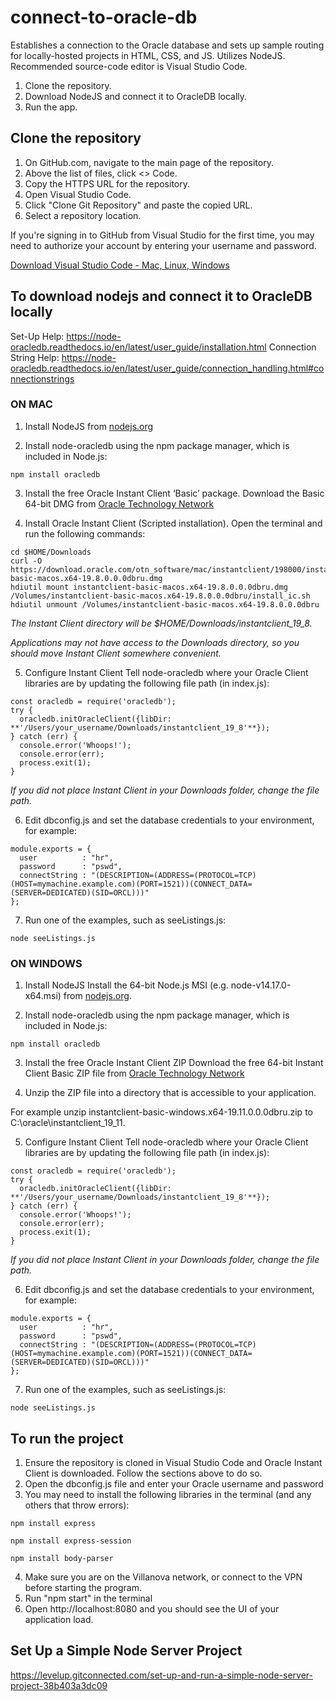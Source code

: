 # connect-to-oracle-db
Establishes a connection to the Oracle database and sets up sample routing for locally-hosted projects in HTML, CSS, and JS. Utilizes NodeJS. Recommended source-code editor is Visual Studio Code.

1. Clone the repository.
2. Download NodeJS and connect it to OracleDB locally.
3. Run the app.

## Clone the repository
1. On GitHub.com, navigate to the main page of the repository.
2. Above the list of files, click <> Code.
3. Copy the HTTPS URL for the repository.
4. Open Visual Studio Code.
5. Click "Clone Git Repository" and paste the copied URL.
6. Select a repository location.

If you're signing in to GitHub from Visual Studio for the first time, you may need to authorize your account by entering your username and password.

[Download Visual Studio Code - Mac, Linux, Windows](https://code.visualstudio.com/download)

## To download nodejs and connect it to OracleDB locally
Set-Up Help: https://node-oracledb.readthedocs.io/en/latest/user_guide/installation.html
Connection String Help: https://node-oracledb.readthedocs.io/en/latest/user_guide/connection_handling.html#connectionstrings

### ON MAC 
1. Install NodeJS from [nodejs.org](https://nodejs.org/en)

2. Install node-oracledb using the npm package manager, which is included in Node.js:
```
npm install oracledb
```
3. Install the free Oracle Instant Client ‘Basic’ package.
Download the Basic 64-bit DMG from [Oracle Technology Network](https://www.oracle.com/database/technologies/instant-client/winx64-64-downloads.html)

4. Install Oracle Instant Client (Scripted installation). Open the terminal and run the following commands:
```
cd $HOME/Downloads
curl -O https://download.oracle.com/otn_software/mac/instantclient/198000/instantclient-basic-macos.x64-19.8.0.0.0dbru.dmg
hdiutil mount instantclient-basic-macos.x64-19.8.0.0.0dbru.dmg
/Volumes/instantclient-basic-macos.x64-19.8.0.0.0dbru/install_ic.sh
hdiutil unmount /Volumes/instantclient-basic-macos.x64-19.8.0.0.0dbru
```

_The Instant Client directory will be $HOME/Downloads/instantclient_19_8._

_Applications may not have access to the Downloads directory, so you should move Instant Client somewhere convenient._

5. Configure Instant Client
Tell node-oracledb where your Oracle Client libraries are by updating the following file path (in index.js):
```
const oracledb = require('oracledb');
try {
  oracledb.initOracleClient({libDir: **'/Users/your_username/Downloads/instantclient_19_8'**});
} catch (err) {
  console.error('Whoops!');
  console.error(err);
  process.exit(1);
}
```
_If you did not place Instant Client in your Downloads folder, change the file path._

6. Edit dbconfig.js and set the database credentials to your environment, for example:
```
module.exports = {
  user          : "hr",
  password      : "pswd",
  connectString : "(DESCRIPTION=(ADDRESS=(PROTOCOL=TCP)(HOST=mymachine.example.com)(PORT=1521))(CONNECT_DATA=(SERVER=DEDICATED)(SID=ORCL)))"
};
```
7. Run one of the examples, such as seeListings.js:
```
node seeListings.js 
```
### ON WINDOWS
1. Install NodeJS
Install the 64-bit Node.js MSI (e.g. node-v14.17.0-x64.msi) from [nodejs.org](https://nodejs.org/en).

2. Install node-oracledb using the npm package manager, which is included in Node.js:
```
npm install oracledb
```
3. Install the free Oracle Instant Client ZIP
Download the free 64-bit Instant Client Basic ZIP file from [Oracle Technology Network](https://www.oracle.com/database/technologies/instant-client/winx64-64-downloads.html)

4. Unzip the ZIP file into a directory that is accessible to your application.

For example unzip instantclient-basic-windows.x64-19.11.0.0.0dbru.zip to C:\oracle\instantclient_19_11.

5. Configure Instant Client
Tell node-oracledb where your Oracle Client libraries are by updating the following file path (in index.js):
```
const oracledb = require('oracledb');
try {
  oracledb.initOracleClient({libDir: **'/Users/your_username/Downloads/instantclient_19_8'**});
} catch (err) {
  console.error('Whoops!');
  console.error(err);
  process.exit(1);
}
```
_If you did not place Instant Client in your Downloads folder, change the file path._

6. Edit dbconfig.js and set the database credentials to your environment, for example:
```
module.exports = {
  user          : "hr",
  password      : "pswd",
  connectString : "(DESCRIPTION=(ADDRESS=(PROTOCOL=TCP)(HOST=mymachine.example.com)(PORT=1521))(CONNECT_DATA=(SERVER=DEDICATED)(SID=ORCL)))"
};
```
7. Run one of the examples, such as seeListings.js:
```
node seeListings.js
```

## To run the project
1. Ensure the repository is cloned in Visual Studio Code and Oracle Instant Client is downloaded. Follow the sections above to do so.
2. Open the dbconfig.js file and enter your Oracle username and password
3. You may need to install the following libraries in the terminal (and any others that throw errors):
```
npm install express

npm install express-session

npm install body-parser
```
4. Make sure you are on the Villanova network, or connect to the VPN before starting the program.
5. Run "npm start" in the terminal
6. Open http://localhost:8080 and you should see the UI of your application load.

## Set Up a Simple Node Server Project
https://levelup.gitconnected.com/set-up-and-run-a-simple-node-server-project-38b403a3dc09
